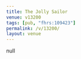 ```yaml
---
title: The Jolly Sailor
venue: v13200
tags: [pub, "fhrs:109423"]
permalink: /v/13200/
layout: venue
---
```

null